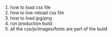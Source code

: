 
1. how to load css file
2. how to live-reload css file
3. how to load jpg/png
4. run production build
5. all the css/js/images/fonts are part of the build
